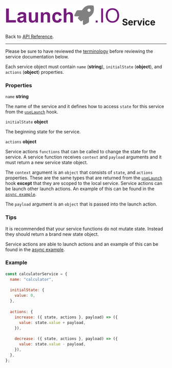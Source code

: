# ![Launch.IO Logo](../../logo/logo-small.png) Service

Back to [API Reference](./index.md).

---

Please be sure to have reviewed the [terminology](./terminology.md) before reviewing the service documentation below.

Each service object must contain `name` (**string**), `initialState` (**object**), and `actions` (**object**) properties.

### Properties

`name` **string**

The name of the service and it defines how to access `state` for this service from the [`useLaunch`](./useLaunch.md) hook.

`initialState` **object**

The beginning state for the service.

`actions` **object**

Service actions `functions` that can be called to change the state for the service. A service function receives `context` and `payload` arguments and it must return a new service state object.

The `context` argument is an `object` that consists of `state`, and `actions` properties. These are the same types that are returned from the [`useLaunch`](./useLaunch.md) hook **except** that they are scoped to the local service. Service actions can be launch other launch actions. An example of this can be found in the [`async example`](./asyncExample.md).

The `payload` argument is an `object` that is passed into the launch action.

### Tips

It is recommended that your service functions do not mutate state. Instead they should return a brand new state object.

Service actions are able to launch actions and an example of this can be found in the [async example](./asyncExample.md).

### Example

```javascript
const calculatorService = {
  name: "calculator",

  initialState: {
    value: 0,
  },

  actions: {
    increase: ({ state, actions }, payload) => ({
      value: state.value + payload,
    }),

    decrease: ({ state, actions }, payload) => ({
      value: state.value - payload,
    }),
  },
};
```
